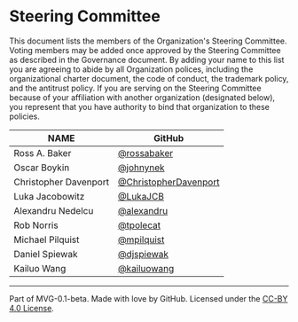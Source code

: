 # Steering Committee

This document lists the members of the Organization's Steering Committee. Voting members may be added once approved by the Steering Committee as described in the Governance document. By adding your name to this list you are agreeing to abide by all Organization polices, including the organizational charter document, the code of conduct, the trademark policy, and the antitrust policy. If you are serving on the Steering Committee because of your affiliation with another organization (designated below), you represent that you have authority to bind that organization to these policies.

| **NAME**              | **GitHub**                                                       |
|-----------------------|------------------------------------------------------------------|
| Ross A. Baker         | [@rossabaker](https://github.com/rossabaker)                     |
| Oscar Boykin          | [@johnynek](https://github.com/johnynek)                         |
| Christopher Davenport | [@ChristopherDavenport](https://github.com/ChristopherDavenport) |
| Luka Jacobowitz       | [@LukaJCB](https://github.com/LukaJCB)                           |
| Alexandru Nedelcu     | [@alexandru](https://github.com/alexandru)                       |
| Rob Norris            | [@tpolecat](https://github.com/tpolecat)                         |
| Michael Pilquist      | [@mpilquist](https://github.com/mpilquist)                       |
| Daniel Spiewak        | [@djspiewak](https://github.com/djspiewak)                       |
| Kailuo Wang           | [@kailuowang](https://github.com/kailuowang)                     |

---
Part of MVG-0.1-beta.
Made with love by GitHub. Licensed under the [CC-BY 4.0 License](https://creativecommons.org/licenses/by-sa/4.0/).
